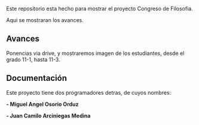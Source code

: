 Este repositorio esta hecho para mostrar el proyecto Congreso de Filosofia.

Aqui se mostraran los avances.


## Avances

Ponencias via drive, y mostraremos imagen de los estudiantes, desde el grado 11-1, hasta 11-3.




## Documentación

Este proyecto tiene dos programadores detras, de cuyos nombres: 

**-   Miguel Angel Osorio Orduz**

**-   Juan Camilo Arciniegas Medina**